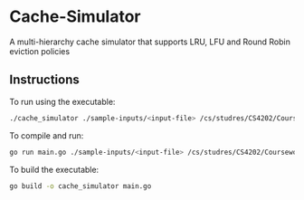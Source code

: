 # Cache-Simulator
A multi-hierarchy cache simulator that supports LRU, LFU and Round Robin eviction policies

## Instructions

To run using the executable:
```bash
./cache_simulator ./sample-inputs/<input-file> /cs/studres/CS4202/Coursework/P1-CacheSim/trace-files/<trace-file>
```

To compile and run:
```bash
go run main.go ./sample-inputs/<input-file> /cs/studres/CS4202/Coursework/P1-CacheSim/trace-files/<trace-file>
```

To build the executable:
```bash
go build -o cache_simulator main.go
```
